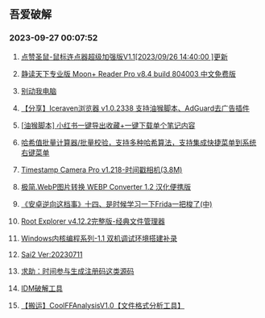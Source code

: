 ## 吾爱破解 
### 2023-09-27 00:07:52

1. [点赞圣鼠-鼠标连点器超级加强版V1.1[2023/09/26 14:40:00 ]更新](https://www.52pojie.cn/thread-1838394-1-1.html)

2. [静读天下专业版 Moon+ Reader Pro v8.4 build 804003 中文免费版](https://www.52pojie.cn/thread-1838390-1-1.html)

3. [别动我电脑](https://www.52pojie.cn/thread-1838600-1-1.html)

4. [【分享】Iceraven浏览器 v1.0.2338 支持油猴脚本、AdGuard去广告插件](https://www.52pojie.cn/thread-1838598-1-1.html)

5. [[油猴脚本] 小红书一键导出收藏+一键下载单个笔记内容](https://www.52pojie.cn/thread-1838555-1-1.html)

6. [哈希值批量计算器/批量校验，支持多种哈希算法，支持集成快捷菜单到系统右键菜单](https://www.52pojie.cn/thread-1838629-1-1.html)

7. [Timestamp Camera Pro v1.218-时间戳相机(3.8M)](https://www.52pojie.cn/thread-1838568-1-1.html)

8. [极简.WebP图片转换 WEBP Converter 1.2 汉化便携版](https://www.52pojie.cn/thread-1838665-1-1.html)

9. [《安卓逆向这档事》十四、是时候学习一下Frida一把梭了(中)](https://www.52pojie.cn/thread-1838539-1-1.html)

10. [Root Explorer v4.12.2完整版-经典文件管理器](https://www.52pojie.cn/thread-1838542-1-1.html)

11. [Windows内核编程系列-1.1 双机调试环境搭建补录](https://www.52pojie.cn/thread-1838369-1-1.html)

12. [Sai2 Ver:20230711](https://www.52pojie.cn/thread-1838566-1-1.html)

13. [求助：时间参与生成注册码这类源码](https://www.52pojie.cn/thread-1838358-1-1.html)

14. [IDM破解工具](https://www.52pojie.cn/thread-1838741-1-1.html)

15. [【搬运】CoolFFAnalysisV1.0【文件格式分析工具】](https://www.52pojie.cn/thread-1838596-1-1.html)

